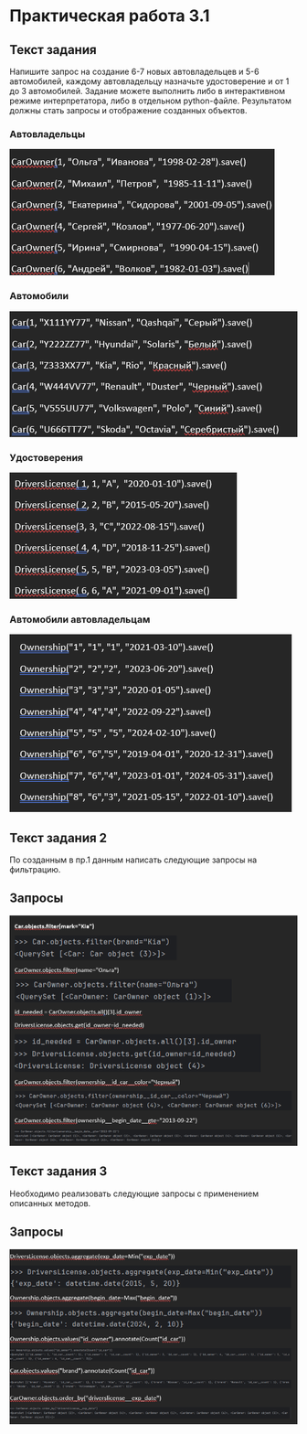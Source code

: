 # Практическая работа 3.1

## Текст задания

Напишите запрос на создание 6-7 новых автовладельцев и 5-6 автомобилей, каждому автовладельцу назначьте удостоверение и от 1 до 3 автомобилей. Задание можете выполнить либо в интерактивном режиме интерпретатора, либо в отдельном python-файле. Результатом должны стать запросы и отображение созданных объектов.


### Автовладельцы


![img_3.png](img_3.png)


### Автомобили


![img_4.png](img_4.png)


### Удостоверения


![img_5.png](img_5.png)


### Автомобили автовладельцам


![img_6.png](img_6.png)


## Текст задания 2
По созданным в пр.1 данным написать следующие запросы на фильтрацию.


## Запросы

![img_8.png](img_8.png)

## Текст задания 3
Необходимо реализовать следующие запросы c применением описанных методов.

## Запросы

![img_9.png](img_9.png)